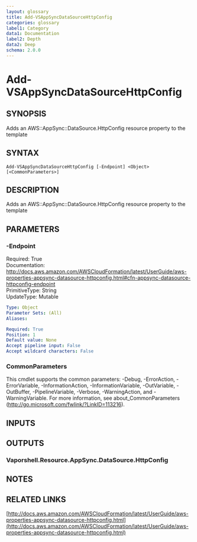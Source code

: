 ```yaml
---
layout: glossary
title: Add-VSAppSyncDataSourceHttpConfig
categories: glossary
label1: Category
data1: Documentation
label2: Depth
data2: Deep
schema: 2.0.0
---
```


# Add-VSAppSyncDataSourceHttpConfig

## SYNOPSIS
Adds an AWS::AppSync::DataSource.HttpConfig resource property to the template

## SYNTAX

```
Add-VSAppSyncDataSourceHttpConfig [-Endpoint] <Object> [<CommonParameters>]
```

## DESCRIPTION
Adds an AWS::AppSync::DataSource.HttpConfig resource property to the template

## PARAMETERS

### -Endpoint
Required: True    
Documentation: http://docs.aws.amazon.com/AWSCloudFormation/latest/UserGuide/aws-properties-appsync-datasource-httpconfig.html#cfn-appsync-datasource-httpconfig-endpoint    
PrimitiveType: String    
UpdateType: Mutable

```yaml
Type: Object
Parameter Sets: (All)
Aliases:

Required: True
Position: 1
Default value: None
Accept pipeline input: False
Accept wildcard characters: False
```

### CommonParameters
This cmdlet supports the common parameters: -Debug, -ErrorAction, -ErrorVariable, -InformationAction, -InformationVariable, -OutVariable, -OutBuffer, -PipelineVariable, -Verbose, -WarningAction, and -WarningVariable.
For more information, see about_CommonParameters (http://go.microsoft.com/fwlink/?LinkID=113216).

## INPUTS

## OUTPUTS

### Vaporshell.Resource.AppSync.DataSource.HttpConfig

## NOTES

## RELATED LINKS

[http://docs.aws.amazon.com/AWSCloudFormation/latest/UserGuide/aws-properties-appsync-datasource-httpconfig.html](http://docs.aws.amazon.com/AWSCloudFormation/latest/UserGuide/aws-properties-appsync-datasource-httpconfig.html)

